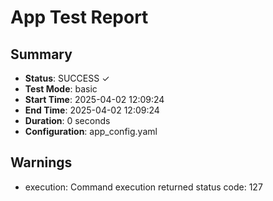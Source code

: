 # App Test Report

## Summary

- **Status**: SUCCESS ✓
- **Test Mode**: basic
- **Start Time**: 2025-04-02 12:09:24
- **End Time**: 2025-04-02 12:09:24
- **Duration**: 0 seconds
- **Configuration**: app_config.yaml

## Warnings

- execution: Command execution returned status code: 127


